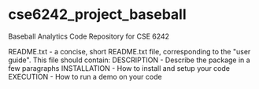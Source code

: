 # cse6242_project_baseball
Baseball Analytics Code Repository for CSE 6242

README.txt - a concise, short README.txt file, corresponding to the "user guide". This file should contain:
DESCRIPTION - Describe the package in a few paragraphs
INSTALLATION - How to install and setup your code
EXECUTION - How to run a demo on your code
